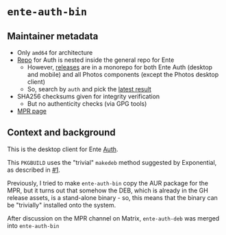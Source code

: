 # `ente-auth-bin`
## Maintainer metadata
* Only `amd64` for architecture
* [Repo](https://github.com/ente-io/ente/tree/main/auth) for Auth is nested inside the general repo for Ente
    * However, [releases](https://github.com/ente-io/ente/releases) are in a monorepo for both Ente Auth (desktop and mobile) and all Photos components (except the Photos desktop client)
    * So, search by `auth` and pick the [latest result](https://github.com/ente-io/ente/releases?q=auth&expanded=true)
* SHA256 checksums given for integrity verification
    * But no authenticity checks (via GPG tools)
* [MPR page](https://mpr.makedeb.org/packages/ente-auth-bin)

## Context and background
This is the desktop client for Ente [Auth](https://ente.io/auth/).

This `PKGBUILD` uses the "trivial" `makedeb` method suggested by Exponential, as
described in [#1](https://github.com/taivlam/aur-mpr-packages/issues/1).

Previously, I tried to make `ente-auth-bin` copy the AUR package for the MPR,
but it turns out that somehow the DEB, which is already in the GH release
assets, is a stand-alone binary - so, this means that the binary can be
"trivially" installed onto the system.

After discussion on the MPR channel on Matrix, `ente-auth-deb` was merged into
`ente-auth-bin`
